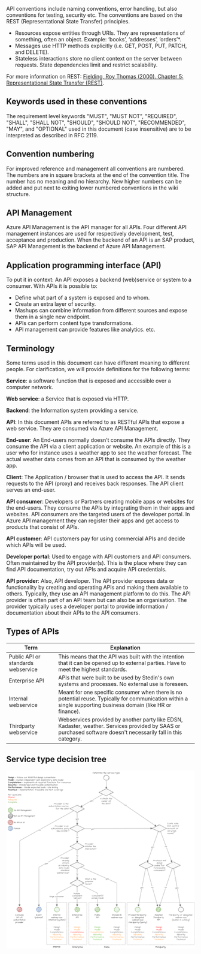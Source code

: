 API conventions include naming conventions, error handling, but also conventions for testing, security etc. The conventions are based on the REST (Representational State Transfer) principles.

- Resources expose entities through URIs. They are representations of something, often an object. Example: ‘books’, ‘addresses’, ‘orders’*.
- Messages use HTTP methods explicitly (i.e. GET, POST, PUT, PATCH, and DELETE).
- Stateless interactions store no client context on the server between requests. State dependencies limit and restrict scalability.

For more information on REST: [Fielding, Roy Thomas (2000). Chapter 5: Representational State Transfer (REST)](https://www.ics.uci.edu/~fielding/pubs/dissertation/rest_arch_style.htm).

## Keywords used in these conventions

The requirement level keywords "MUST", "MUST NOT", "REQUIRED", "SHALL", "SHALL NOT", "SHOULD", "SHOULD NOT", "RECOMMENDED", "MAY", and "OPTIONAL" used in this document (case insensitive) are to be interpreted as described in RFC 2119.

## Convention numbering

For improved reference and management all conventions are numbered. The numbers are in square brackets at the end of the convention title. The number has no meaning and no hierarchy. New higher numbers can be added and put next to exiting lower numbered conventions in the wiki structure.

## API Management

Azure API Management is the API manager for all APIs. Four different API management instances are used for respectively development, test, acceptance and production.
When the backend of an API is an SAP product, SAP API Management is the backend of Azure API Management.

## Application programming interface (API)

To put it in context: An API exposes a backend (web)service or system to a consumer. With APIs it is possible to:

- Define what part of a system is exposed and to whom.
- Create an extra layer of security.
- Mashups can combine information from different sources and expose them in a single new endpoint.
- APIs can perform content type transformations.
- API management can provide features like analytics. etc.

## Terminology

Some terms used in this document can have different meaning to different people. For clarification, we will provide definitions for the following terms:

**Service**: a software function that is exposed and accessible over a computer network.

**Web service**: a Service that is exposed via HTTP.

**Backend**: the Information system providing a service.

**API**: In this document APIs are referred to as RESTful APIs that expose a web service. They are consumed via Azure API Management.

**End-user**: An End-users normally doesn’t consume the APIs directly. They consume the API via a client application or website. An example of this is a user who for instance uses a weather app to see the weather forecast. The actual weather data comes from an API that is consumed by the weather app.

**Client**: The Application / browser that is used to access the API. It sends requests to the API (proxy) and receives back responses. The API client serves an end-user.

**API consumer**: Developers or Partners creating mobile apps or websites for the end-users. They consume the APIs by integrating them in their apps and websites. API consumers are the targeted users of the developer portal. In Azure API management they can register their apps and get access to products that consist of APIs.

**API customer**: API customers pay for using commercial APIs and decide which APIs will be used.

**Developer portal**: Used to engage with API customers and API consumers. Often maintained by the API provider(s). This is the place where they can find API documentation, try out APIs and acquire API credentials.

**API provider**: Also, API developer. The API provider exposes data or functionality by creating and operating APIs and making them available to others. Typically, they use an API management platform to do this. The API provider is often part of an API team but can also be an organisation. The provider typically uses a developer portal to provide information / documentation about their APIs to the API consumers.

## Types of APIs

|Term|Explanation|
|---|---|
|Public API or standards webservice|This means that the API was built with the intention that it can be opened up to external parties. Have to meet the highest standards.|
|Enterprise API|APIs that were built to be used by Stedin's own systems and processes. No external use is foreseen.|
|Internal webservice|Meant for one specific consumer when there is no potential reuse. Typically for communication within a single supporting business domain (like HR or finance).|
|Thirdparty webservice|Webservices provided by another party like EDSN, Kadaster, weather. Services provided by SAAS or purchased software doesn't necessarily fall in this category.|

## Service type decision tree

![image.png](../img/image-27059dc7-a9dc-4ef9-b605-3a12df6d9789.png)

